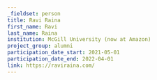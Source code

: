 ```yaml
---
_fieldset: person
title: Ravi Raina
first_name: Ravi
last_name: Raina
institution: McGill University (now at Amazon)
project_group: alumni
participation_date_start: 2021-05-01
participation_date_end: 2022-04-01
link: https://raviraina.com/
---
```

